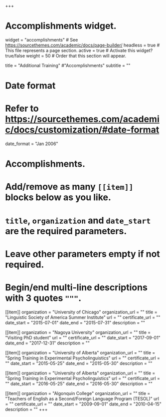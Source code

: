 +++
# Accomplishments widget.
widget = "accomplishments"  # See https://sourcethemes.com/academic/docs/page-builder/
headless = true  # This file represents a page section.
active = true  # Activate this widget? true/false
weight = 50  # Order that this section will appear.

title = "Additional Training" #"Accomplish&shy;ments"
subtitle = ""

# Date format
#   Refer to https://sourcethemes.com/academic/docs/customization/#date-format
date_format = "Jan 2006"

# Accomplishments.
#   Add/remove as many `[[item]]` blocks below as you like.
#   `title`, `organization` and `date_start` are the required parameters.
#   Leave other parameters empty if not required.
#   Begin/end multi-line descriptions with 3 quotes `"""`.

[[item]]
  organization = "University of Chicago"
  organization_url = ""
  title = "Linguistic Society of America Summer Institute"
  url = ""
  certificate_url = ""
  date_start = "2015-07-01"
  date_end = "2015-07-31"
  description = ""

[[item]]
  organization = "Nagoya University"
  organization_url = ""
  title = "Visiting PhD student"
  url = ""
  certificate_url = ""
  date_start = "2017-09-01"
  date_end = "2017-12-31"
  description = ""

[[item]]
  organization = "University of Alberta"
  organization_url = ""
  title = "Spring Training in Experimental Psycholinguistics"
  url = ""
  certificate_url = ""
  date_start = "2015-05-25"
  date_end = "2015-05-30"
  description = ""

[[item]]
  organization = "University of Alberta"
  organization_url = ""
  title = "Spring Training in Experimental Psycholinguistics"
  url = ""
  certificate_url = ""
  date_start = "2016-05-25"
  date_end = "2016-05-30"
  description = ""

[[item]]
  organization = "Algonquin College"
  organization_url = ""
  title = "Teachers of English as a Second/Foreign Language Program (TESOL)"
  url = ""
  certificate_url = ""
  date_start = "2009-09-01"
  date_end = "2010-04-15"
  description = ""
+++
